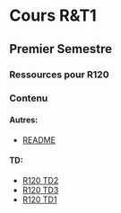 # Cours R&T1
## Premier Semestre
### Ressources pour R120
### Contenu

#### Autres:
- [README](<./README>)

#### TD:
- [R120 TD2](<./TD/R120 TD2>)
- [R120 TD3](<./TD/R120 TD3>)
- [R120 TD1](<./TD/R120 TD1>)

